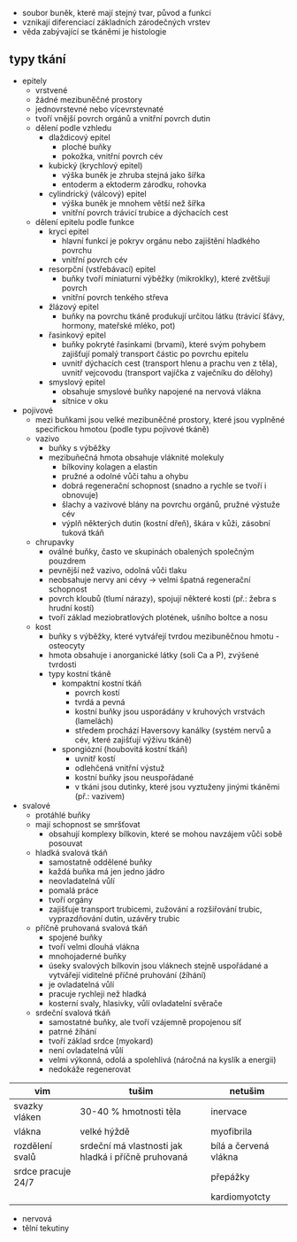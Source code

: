 - soubor buněk, které mají stejný tvar, původ a funkci
- vznikají diferenciací základních zárodečných vrstev
- věda zabývající se tkáněmi je histologie
## typy tkání
- epitely
	- vrstvené
	- žádné mezibuněčné prostory
	- jednovrstevné nebo vícevrstevnaté
	- tvoří vnější povrch orgánů a vnitřní povrch dutin
	- dělení podle vzhledu
		- dlaždicový epitel
			- ploché buňky
			- pokožka, vnitřní povrch cév
		- kubický (krychlový epitel)
			- výška buněk je zhruba stejná jako šířka
			- entoderm a ektoderm zárodku, rohovka
		- cylindrický (válcový) epitel
			- výška buněk je mnohem větší než šířka
			- vnitřní povrch trávicí trubice a dýchacích cest
	- dělení epitelu podle funkce
		- krycí epitel
			- hlavní funkcí je pokryv orgánu nebo zajištění hladkého povrchu
			- vnitřní povrch cév
		- resorpční (vstřebávací) epitel
			- buňky tvoří miniaturní výběžky (mikroklky), které zvětšují povrch
			- vnitřní povrch tenkého střeva
		- žlázový epitel
			- buňky na povrchu tkáně produkují určitou látku (trávicí šťávy, hormony, mateřské mléko, pot)
		- řasinkový epitel
			- buňky pokryté řasinkami (brvami), které svým pohybem zajišťují pomalý transport částic po povrchu epitelu
			- uvnitř dýchacích cest (transport hlenu a prachu ven z těla), uvnitř vejcovodu (transport vajíčka z vaječníku do dělohy)
		- smyslový epitel
			- obsahuje smyslové buňky napojené na nervová vlákna
			- sítnice v oku
- pojivové
	- mezi buňkami jsou velké mezibuněčné prostory, které jsou vyplněné specifickou hmotou (podle typu pojivové tkáně)
	- vazivo
		- buňky s výběžky
		- mezibuňečná hmota obsahuje vláknité molekuly
			- bílkoviny kolagen a elastin
			- pružné a odolné vůči tahu a ohybu
			- dobrá regenerační schopnost (snadno a rychle se tvoří i obnovuje)
			- šlachy a vazivové blány na povrchu orgánů, pružné výstuže cév
			- výplň některých dutin (kostní dřeň), škára v kůži, zásobní tuková tkáň
	- chrupavky
		- oválné buňky, často ve skupinách obalených společným pouzdrem
		- pevnější než vazivo, odolná vůči tlaku
		- neobsahuje nervy ani cévy → velmi špatná regenerační schopnost
		- povrch kloubů (tlumí nárazy), spojují některé kosti (př.: žebra s hrudní kostí)
		- tvoří základ meziobratlových plotének, ušního boltce a nosu
	- kost
		- buňky s výběžky, které vytvářejí tvrdou mezibuněčnou hmotu - osteocyty
		- hmota obsahuje i anorganické látky (soli Ca a P), zvýšené tvrdosti
		- typy kostní tkáně
			- kompaktní kostní tkáň
				- povrch kostí
				- tvrdá a pevná
				- kostní buňky jsou usporádány v kruhových vrstvách (lamelách)
				- středem prochází Haversovy kanálky (systém nervů a cév, které zajišťují výživu tkáně)
			- spongiózní (houbovitá kostní tkáň)
				- uvnitř kostí
				- odlehčená vnitřní výstuž
				- kostní buňky jsou neuspořádané
				- v tkáni jsou dutinky, které jsou vyztuženy jinými tkáněmi (př.: vazivem)
- svalové
	- protáhlé buňky
	- mají schopnost se smršťovat
		- obsahují komplexy bílkovin, které se mohou navzájem vůči sobě posouvat
	- hladká svalová tkáň
		- samostatně oddělené buňky
		- každá buňka má jen jedno jádro
		- neovladatelná vůlí
		- pomalá práce
		- tvoří orgány
		- zajišťuje transport trubicemi, zužování a rozšiřování trubic, vyprazdňování dutin, uzávěry trubic
	- příčně pruhovaná svalová tkáň
		- spojené buňky
		- tvoří velmi dlouhá vlákna
		- mnohojaderné buňky
		- úseky svalových bílkovin jsou vláknech stejně uspořádané a vytvářejí viditelné příčné pruhování (žíhání)
		- je ovladatelná vůlí
		- pracuje rychleji než hladká
		- kosterní svaly, hlasivky, vůlí ovladatelní svěrače
	- srdeční svalová tkáň
		- samostatné buňky, ale tvoří vzájemně propojenou síť
		- patrné žíhání
		- tvoří základ srdce (myokard)
		- není ovladatelná vůlí
		- velmi výkonná, odolá a spolehlivá (náročná na kyslík a energii)
		- nedokáže regenerovat

| vim                | tušim                                               | netušim               |
| ------------------ | --------------------------------------------------- | --------------------- |
| svazky vláken      | 30-40 % hmotnosti těla                              | inervace              |
| vlákna             | velké hýždě                                         | myofibrila            |
| rozdělení svalů    | srdeční má vlastnosti jak hladká i příčně pruhovaná | bílá a červená vlákna |
| srdce pracuje 24/7 |                                                     | přepážky              |
|                    |                                                     | kardiomyotcty         |

- nervová
- tělní tekutiny
